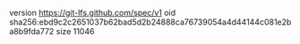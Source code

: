 version https://git-lfs.github.com/spec/v1
oid sha256:ebd9c2c2651037b62bad5d2b24888ca76739054a4d44144c081e2ba8b9fda772
size 11046
